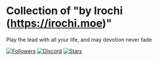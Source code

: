 # Collection of "by Irochi (https://irochi.moe)"

Play the lead with all your life, and may devotion never fade

[![Followers](https://img.shields.io/github/followers/irochi-moe?style=for-the-badge&color=FF5555)](https://github.com/orgs/irochi-moe/followers)
[![Discord](https://img.shields.io/discord/1110742424059392131?style=for-the-badge&color=5865F2&label=discord)](https://discord.irochi.moe)
[![Stars](https://img.shields.io/github/stars/irochi-moe?style=for-the-badge&color=00AA00)](https://github.com/irochi-moe)

